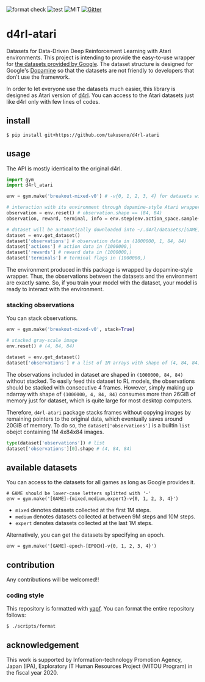 ![format check](https://github.com/takuseno/d4rl-atari/workflows/format%20check/badge.svg)
![test](https://github.com/takuseno/d4rl-atari/workflows/test/badge.svg)
![MIT](https://img.shields.io/badge/license-MIT-blue)
[![Gitter](https://img.shields.io/gitter/room/d3rlpy/d4rl-atari)](https://gitter.im/d3rlpy/d4rl-atari)

# d4rl-atari
Datasets for Data-Driven Deep Reinforcement Learning with Atari environments.
This project is intending to provide the easy-to-use wrapper for
[the datasets provided by Google](https://research.google/tools/datasets/dqn-replay/).
The dataset structure is designed for Google's [Dopamine](https://github.com/google/dopamine)
so that the datasets are not friendly to developers that don't use the framework.

In order to let everyone use the datasets much easier, this library is designed
as Atari version of [d4rl](https://github.com/rail-berkeley/d4rl).
You can access to the Atari datasets just like d4rl only with few lines of codes.

## install
```
$ pip install git+https://github.com/takuseno/d4rl-atari
```

## usage
The API is mostly identical to the original d4rl.
```py
import gym
import d4rl_atari

env = gym.make('breakout-mixed-v0') # -v{0, 1, 2, 3, 4} for datasets with the other random seeds

# interaction with its environment through dopamine-style Atari wrapper
observation = env.reset() # observation.shape == (84, 84)
observation, reward, terminal, info = env.step(env.action_space.sample())

# dataset will be automatically downloaded into ~/.d4rl/datasets/[GAME]/[INDEX]/[EPOCH]
dataset = env.get_dataset()
dataset['observations'] # observation data in (1000000, 1, 84, 84)
dataset['actions'] # action data in (1000000,)
dataset['rewards'] # reward data in (1000000,)
dataset['terminals'] # terminal flags in (1000000,)
```

The environment produced in this package is wrapped by dopamine-style wrapper.
Thus, the observations between the datasets and the environment are exactly same.
So, if you train your model with the dataset, your model is ready to interact
with the environment.

### stacking observations
You can stack observations.
```py
env = gym.make('breakout-mixed-v0', stack=True)

# stacked gray-scale image
env.reset() # (4, 84, 84)

dataset = env.get_dataset()
dataset['observations'] # a list of 1M arrays with shape of (4, 84, 84)
```

The observations included in dataset are shaped in `(1000000, 84, 84)` without
stacked.
To easily feed this dataset to RL models, the observations should be stacked
with consecutive 4 frames.
However, simply making up ndarray with shape of `(1000000, 4, 84, 84)` consumes
more than 26GiB of memory just for dataset, which is quite large for most
desktop computers.

Therefore, `d4rl-atari` package stacks frames without copying images by
remaining pointers to the original data, which eventually saves around 20GiB
of memory.
To do so, the `dataset['observations']` is a builtin `list` obejct containing
1M 4x84x84 images.

```py
type(dataset['observations']) # list
dataset['observations'][0].shape # (4, 84, 84)
```

## available datasets
You can access to the datasets for all games as long as Google provides it.

```
# GAME should be lower-case letters splitted with '-'
env = gym.make('[GAME]-{mixed,medium,expert}-v{0, 1, 2, 3, 4}')
```

- `mixed` denotes datasets collected at the first 1M steps.
- `medium` denotes datasets collected at between 9M steps and 10M steps.
- `expert` denotes datasets collected at the last 1M steps.

Alternatively, you can get the datasets by specifying an epoch.

```
env = gym.make('[GAME]-epoch-[EPOCH]-v{0, 1, 2, 3, 4}')
```


## contribution
Any contributions will be welcomed!!

### coding style
This repository is formatted with [yapf](https://github.com/google/yapf).
You can format the entire repository follows:
```
$ ./scripts/format
```

## acknowledgement
This work is supported by Information-technology Promotion Agency, Japan
(IPA), Exploratory IT Human Resources Project (MITOU Program) in the fiscal
year 2020.
